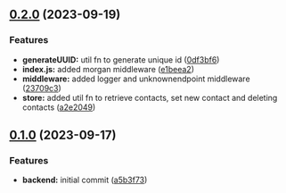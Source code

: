 ## [0.2.0](https://github.com/zhid0399123/fullstack-open-exercises-backend/compare/0.1.0...0.2.0) (2023-09-19)


### Features

* **generateUUID:** util fn to generate unique id ([0df3bf6](https://github.com/zhid0399123/fullstack-open-exercises-backend/commit/0df3bf658f03511a20db9672eada3b30e32f3733))
* **index.js:** added morgan middleware ([e1beea2](https://github.com/zhid0399123/fullstack-open-exercises-backend/commit/e1beea2786a423b3ef18677d4e3255d7ae54d479))
* **middleware:** added logger and unknownendpoint middleware ([23709c3](https://github.com/zhid0399123/fullstack-open-exercises-backend/commit/23709c37ef6e2babdb12fab1ce5e4008d1fda296))
* **store:** added util fn to retrieve contacts, set new contact and deleting contacts ([a2e2049](https://github.com/zhid0399123/fullstack-open-exercises-backend/commit/a2e2049e2bc4f087600a270f67985177cd669c10))

## [0.1.0](https://github.com/zhid0399123/fullstack-open-exercises-backend/compare/a5b3f73c810cc75a8fa9dad01e920eb18d7b0d42...0.1.0) (2023-09-17)


### Features

* **backend:** initial commit ([a5b3f73](https://github.com/zhid0399123/fullstack-open-exercises-backend/commit/a5b3f73c810cc75a8fa9dad01e920eb18d7b0d42))


